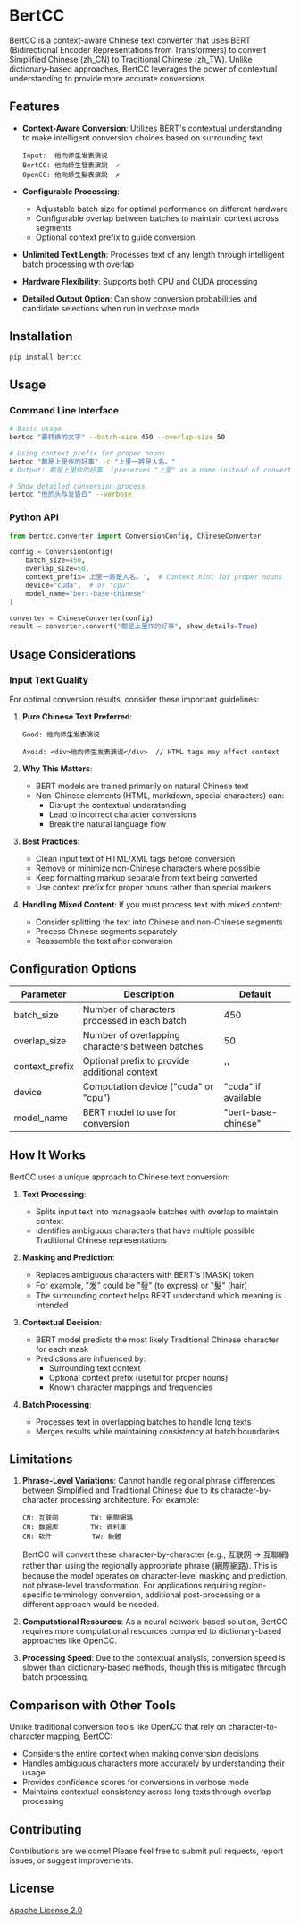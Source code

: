 # BertCC

BertCC is a context-aware Chinese text converter that uses BERT (Bidirectional Encoder Representations from Transformers) to convert Simplified Chinese (zh_CN) to Traditional Chinese (zh_TW). Unlike dictionary-based approaches, BertCC leverages the power of contextual understanding to provide more accurate conversions.

## Features

- **Context-Aware Conversion**: Utilizes BERT's contextual understanding to make intelligent conversion choices based on surrounding text
  ```
  Input:  他向师生发表演说
  BertCC: 他向師生發表演說  ✓
  OpenCC: 他向師生髮表演說  ✗
  ```

- **Configurable Processing**:
  - Adjustable batch size for optimal performance on different hardware
  - Configurable overlap between batches to maintain context across segments
  - Optional context prefix to guide conversion

- **Unlimited Text Length**: Processes text of any length through intelligent batch processing with overlap

- **Hardware Flexibility**: Supports both CPU and CUDA processing

- **Detailed Output Option**: Can show conversion probabilities and candidate selections when run in verbose mode

## Installation

```bash
pip install bertcc
```

## Usage

### Command Line Interface
```bash
# Basic usage
bertcc "要转换的文字" --batch-size 450 --overlap-size 50

# Using context prefix for proper nouns
bertcc "都是上里作的好事" -c "上里一將是人名。"
# Output: 都是上里作的好事  (preserves "上里" as a name instead of converting to "上裡")

# Show detailed conversion process
bertcc "他的头与发皆白" --verbose
```

### Python API
```python
from bertcc.converter import ConversionConfig, ChineseConverter

config = ConversionConfig(
    batch_size=450,
    overlap_size=50,
    context_prefix='上里一將是人名。',  # Context hint for proper nouns
    device="cuda",  # or "cpu"
    model_name="bert-base-chinese"
)

converter = ChineseConverter(config)
result = converter.convert("都是上里作的好事", show_details=True)
```

## Usage Considerations

### Input Text Quality

For optimal conversion results, consider these important guidelines:

1. **Pure Chinese Text Preferred**:
   ```
   Good: 他向师生发表演说

   Avoid: <div>他向师生发表演说</div>  // HTML tags may affect context
   ```

2. **Why This Matters**:
   - BERT models are trained primarily on natural Chinese text
   - Non-Chinese elements (HTML, markdown, special characters) can:
     - Disrupt the contextual understanding
     - Lead to incorrect character conversions
     - Break the natural language flow

3. **Best Practices**:
   - Clean input text of HTML/XML tags before conversion
   - Remove or minimize non-Chinese characters where possible
   - Keep formatting markup separate from text being converted
   - Use context prefix for proper nouns rather than special markers

4. **Handling Mixed Content**:
   If you must process text with mixed content:
   - Consider splitting the text into Chinese and non-Chinese segments
   - Process Chinese segments separately
   - Reassemble the text after conversion

## Configuration Options

| Parameter | Description | Default |
|-----------|-------------|---------|
| batch_size | Number of characters processed in each batch | 450 |
| overlap_size | Number of overlapping characters between batches | 50 |
| context_prefix | Optional prefix to provide additional context | '' |
| device | Computation device ("cuda" or "cpu") | "cuda" if available |
| model_name | BERT model to use for conversion | "bert-base-chinese" |

## How It Works

BertCC uses a unique approach to Chinese text conversion:

1. **Text Processing**:
   - Splits input text into manageable batches with overlap to maintain context
   - Identifies ambiguous characters that have multiple possible Traditional Chinese representations

2. **Masking and Prediction**:
   - Replaces ambiguous characters with BERT's [MASK] token
   - For example, "发" could be "發" (to express) or "髮" (hair)
   - The surrounding context helps BERT understand which meaning is intended

3. **Contextual Decision**:
   - BERT model predicts the most likely Traditional Chinese character for each mask
   - Predictions are influenced by:
     - Surrounding text context
     - Optional context prefix (useful for proper nouns)
     - Known character mappings and frequencies

4. **Batch Processing**:
   - Processes text in overlapping batches to handle long texts
   - Merges results while maintaining consistency at batch boundaries

## Limitations

1. **Phrase-Level Variations**: Cannot handle regional phrase differences between Simplified and Traditional Chinese due to its character-by-character processing architecture. For example:
   ```
   CN: 互联网        TW: 網際網路
   CN: 数据库        TW: 資料庫
   CN: 软件          TW: 軟體
   ```
   BertCC will convert these character-by-character (e.g., 互联网 → 互聯網) rather than using the regionally appropriate phrase (網際網路). This is because the model operates on character-level masking and prediction, not phrase-level transformation. For applications requiring region-specific terminology conversion, additional post-processing or a different approach would be needed.

2. **Computational Resources**: As a neural network-based solution, BertCC requires more computational resources compared to dictionary-based approaches like OpenCC.

3. **Processing Speed**: Due to the contextual analysis, conversion speed is slower than dictionary-based methods, though this is mitigated through batch processing.

## Comparison with Other Tools

Unlike traditional conversion tools like OpenCC that rely on character-to-character mapping, BertCC:
- Considers the entire context when making conversion decisions
- Handles ambiguous characters more accurately by understanding their usage
- Provides confidence scores for conversions in verbose mode
- Maintains contextual consistency across long texts through overlap processing

## Contributing

Contributions are welcome! Please feel free to submit pull requests, report issues, or suggest improvements.

## License

[Apache License 2.0](LICENSE)
